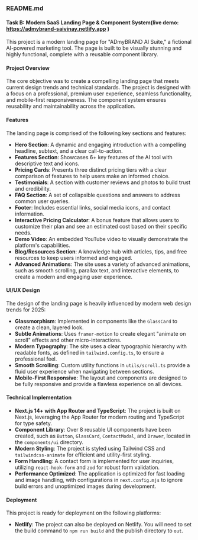 ### README.md

#### Task B: Modern SaaS Landing Page & Component System(live demo: https://admybrand-saivinay.netlify.app )

This project is a modern landing page for "ADmyBRAND AI Suite," a fictional AI-powered marketing tool. The page is built to be visually stunning and highly functional, complete with a reusable component library.

#### Project Overview

The core objective was to create a compelling landing page that meets current design trends and technical standards. The project is designed with a focus on a professional, premium user experience, seamless functionality, and mobile-first responsiveness. The component system ensures reusability and maintainability across the application.

#### Features

The landing page is comprised of the following key sections and features:

* **Hero Section**: A dynamic and engaging introduction with a compelling headline, subtext, and a clear call-to-action.
* **Features Section**: Showcases 6+ key features of the AI tool with descriptive text and icons.
* **Pricing Cards**: Presents three distinct pricing tiers with a clear comparison of features to help users make an informed choice.
* **Testimonials**: A section with customer reviews and photos to build trust and credibility.
* **FAQ Section**: A set of collapsible questions and answers to address common user queries.
* **Footer**: Includes essential links, social media icons, and contact information.
* **Interactive Pricing Calculator**: A bonus feature that allows users to customize their plan and see an estimated cost based on their specific needs.
* **Demo Video**: An embedded YouTube video to visually demonstrate the platform's capabilities.
* **Blog/Resources Section**: A knowledge hub with articles, tips, and free resources to keep users informed and engaged.
* **Advanced Animations**: The site uses a variety of advanced animations, such as smooth scrolling, parallax text, and interactive elements, to create a modern and engaging user experience.

#### UI/UX Design

The design of the landing page is heavily influenced by modern web design trends for 2025:
* **Glassmorphism**: Implemented in components like the `GlassCard` to create a clean, layered look.
* **Subtle Animations**: Uses `framer-motion` to create elegant "animate on scroll" effects and other micro-interactions.
* **Modern Typography**: The site uses a clear typographic hierarchy with readable fonts, as defined in `tailwind.config.ts`, to ensure a professional feel.
* **Smooth Scrolling**: Custom utility functions in `utils/scroll.ts` provide a fluid user experience when navigating between sections.
* **Mobile-First Responsive**: The layout and components are designed to be fully responsive and provide a flawless experience on all devices.

#### Technical Implementation

* **Next.js 14+ with App Router and TypeScript**: The project is built on Next.js, leveraging the App Router for modern routing and TypeScript for type safety.
* **Component Library**: Over 8 reusable UI components have been created, such as `Button`, `GlassCard`, `ContactModal`, and `Drawer`, located in the `components/ui` directory.
* **Modern Styling**: The project is styled using Tailwind CSS and `tailwindcss-animate` for efficient and utility-first styling.
* **Form Handling**: A contact form is implemented for user inquiries, utilizing `react-hook-form` and `zod` for robust form validation.
* **Performance Optimized**: The application is optimized for fast loading and image handling, with configurations in `next.config.mjs` to ignore build errors and unoptimized images during development.

#### Deployment

This project is ready for deployment on the following platforms:

* **Netlify**: The project can also be deployed on Netlify. You will need to set the build command to `npm run build` and the publish directory to `out`.
